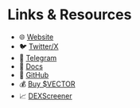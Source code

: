 # Links & Resources

* 🌐 [Website](https://vector-ai.pro)
* 🐦 [Twitter/X](https://x.com/vectorai_x)
* 💬 [Telegram](https://t.me/vectorai_tg)
* 📖 [Docs](https://docs.vector-ai.pro)
* 🧠 [GitHub](https://github.com/vectoraidev)
* 💰 [Buy $VECTOR](https://app.uniswap.org/swap?outputCurrency=0x569Dd3298E114Da858415ee5672C8F2AB57938Bf\&chain=ethereum)
* 📈 [DEXScreener](https://dexscreener.com/ethereum/0x0a52a68f468719c8ab0bb1c083040c051480680e)
